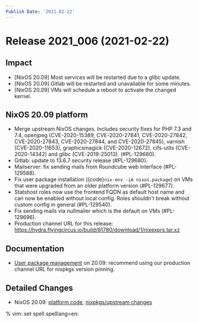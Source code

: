 ```yaml
---
Publish Date: '2021-02-22'
---
```


# Release 2021_006 (2021-02-22)

## Impact

- \[NixOS 20.09\] Most services will be restarted due to a glibc update.
- \[NixOS 20.09\] Gitlab will be restarted and unavailable for some minutes.
- \[NixOS 20.09\] VMs will schedule a reboot to activate the changed kernel.

## NixOS 20.09 platform

- Merge upstream NixOS changes. Includes security fixes for PHP 7.3 and 7.4,
  openjpeg (CVE-2020-15389, CVE-2020-27841, CVE-2020-27842, CVE-2020-27843,
  CVE-2020-27844, and CVE-2020-27845), varnish (CVE-2020-11653),
  graphicsmagick (CVE-2020-12672), cifs-utils (CVE-2020-14342) and
  glibc (CVE-2019-25013). (#PL-129680).
- Gitlab: update to 13.6.7 security release (#PL-129680).
- Mailserver: fix sending mails from Roundcube web interface (#PL-129588).
- Fix user package installation ({code}`nix-env -iA nixos.package`) on VMs that
  were upgraded from an older platform version (#PL-129677).
- Statshost roles now use the frontend FQDN as default host name and can now be
  enabled without local config. Roles shouldn't break without custom config
  in general (#PL-129540).
- Fix sending mails via nullmailer which is the default on VMs (#PL-129696).
- Production channel URL for this release:
  <https://hydra.flyingcircus.io/build/81780/download/1/nixexprs.tar.xz>

## Documentation

- [User package management](https://doc.flyingcircus.io/roles/fc-20.09-production/user_profile.html)
  on 20.09: recommend using our production channel URL for nixpkgs version pinning.

## Detailed Changes

- NixOS 20.09: [platform code](https://github.com/flyingcircusio/fc-nixos/compare/fc/r2021_005/20.09...3f83c7ea58f9925f39a247fb2fcdcb1d198e5a50),
  [nixpkgs/upstream changes](https://github.com/flyingcircusio/nixpkgs/compare/440179063438596f09cabf5d4c78265ab143391a...3c5ae423d8afcb608da3bb009b51633a6928e066)

% vim: set spell spelllang=en:
